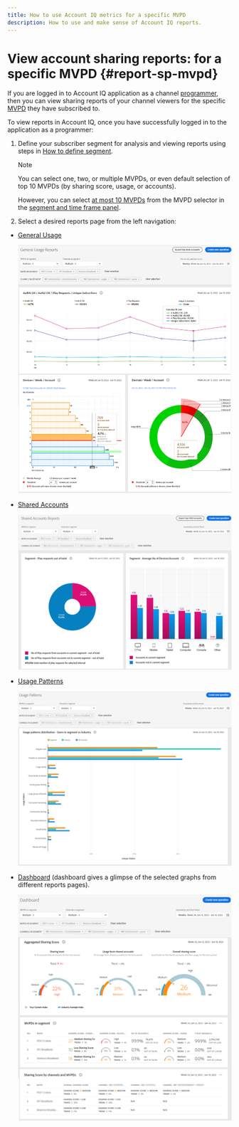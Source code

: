 ```yaml
---
title: How to use Account IQ metrics for a specific MVPD
description: How to use and make sense of Account IQ reports.  
---
```


# View account sharing reports: for a specific MVPD <!--and programmer--> {#report-sp-mvpd}

If you are logged in to Account IQ application as a channel [programmer](/help/AccountIQ/product-concepts.md#programmer-def), then you can view sharing reports of your channel viewers for the specific [MVPD](/help/AccountIQ/product-concepts.md#mvpd-def) they have subscribed to.

To view reports in Account IQ, once you have successfully logged in to the application as a programmer:

1. Define your subscriber segment for analysis and viewing reports using steps in [How to define segment](/help/AccountIQ/howto-select-segment-timeframe.md).

   >[!NOTE]
   >
   >You can select one, two, or multiple MVPDs, or even default selection of top 10 MVPDs (by sharing score, usage, or accounts).
   >
   >However, you can select [at most 10 MVPDs](/help/AccountIQ/limitations.md) from the MVPD selector in the [segment and time frame panel](/help/AccountIQ/segments-timeframe.md).

1. Select a desired reports page from the left navigation:

* [General Usage](/help/AccountIQ/general-usage-reports.md)

  ![](assets/specific-mvpd-gen-usage.png)
* [Shared Accounts](/help/AccountIQ/shared-acc-reports.md)

  ![](assets/specific-mvpd-shared-acc.png)
* [Usage Patterns](/help/AccountIQ/usage-patterns.md)

  ![](assets/specific-mvpd-usage-pattern.png)

* [Dashboard](/help/AccountIQ/dashboard.md) (dashboard gives a glimpse of the selected graphs from different reports pages).

  ![](assets/specific-mvpd-dashboard.png)
<!--## If you are logged in as an MVPD {#report-sp-programmer}

To view reports in Account IQ, once you have successfully logged in to the application as an MVPD:

1. Select the desired programmer channel(s) from from the **Channels in segment** drop-down option.

   ![select channels](assets/programmer-selection.png)

 1. From the **Granularity and time frame** option, select the time interval to view reports. You can aggregate the time intervals week-wise or month-wise.

1. Select a desired reports page from the left navigation-[General Usage](/help/AccountIQ/general-usage-reports.md), [Shared Accounts](/help/AccountIQ/shared-acc-reports.md), [Usage Patterns](/help/AccountIQ/usage-patterns.md), or even [Dashboard](/help/AccountIQ/dashboard.md) (dashboard gives a glimpse of the selected graphs from different reports pages).

![reports for specific programmer](assets/report-forspecific-programmer.png)
-->
